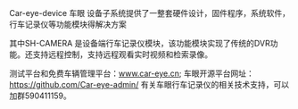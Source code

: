﻿Car-eye-device
车眼 设备子系统提供了一整套硬件设计，固件程序，系统软件，行车记录仪等功能模块得解决方案

其中SH-CAMERA 是设备端行车记录仪模块，该功能模块实现了传统的DVR功能。还支持远程控制，支持远程观看实时视频和检索录像。




测试平台和免费车辆管理平台：www.car-eye.cn; 车眼开源平台网址：https://github.com/Car-eye-admin/ 
有关车眼行车记录仪的相关技术支持，可以加群590411159。
